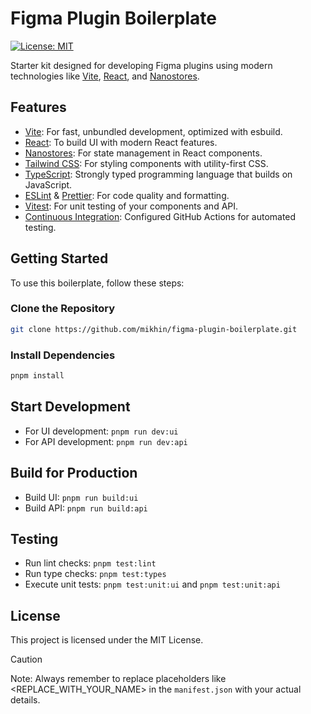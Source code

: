 # Figma Plugin Boilerplate

[![License: MIT](https://img.shields.io/badge/License-MIT-yellow.svg)](https://opensource.org/licenses/MIT)

Starter kit designed for developing Figma plugins using modern technologies like [Vite](https://vitejs.dev/), [React](https://react.dev/), and [Nanostores](https://evilmartians.com/opensource/nano-stores).

## Features

- [Vite](https://vitejs.dev/): For fast, unbundled development, optimized with esbuild.
- [React](https://react.dev/): To build UI with modern React features.
- [Nanostores](https://evilmartians.com/opensource/nano-stores): For state management in React components.
- [Tailwind CSS](https://tailwindcss.com/): For styling components with utility-first CSS.
- [TypeScript](https://www.typescriptlang.org/): Strongly typed programming language that builds on JavaScript.
- [ESLint](https://eslint.org/) & [Prettier](https://prettier.io/): For code quality and formatting.
- [Vitest](https://vitest.dev/): For unit testing of your components and API.
- [Continuous Integration](https://docs.github.com/en/actions): Configured GitHub Actions for automated testing.

## Getting Started

To use this boilerplate, follow these steps:

### Clone the Repository

```bash
git clone https://github.com/mikhin/figma-plugin-boilerplate.git
```

### Install Dependencies

```bash
pnpm install
```

## Start Development

- For UI development: `pnpm run dev:ui`
- For API development: `pnpm run dev:api`

## Build for Production

- Build UI: `pnpm run build:ui`
- Build API: `pnpm run build:api`

## Testing

- Run lint checks: `pnpm test:lint`
- Run type checks: `pnpm test:types`
- Execute unit tests: `pnpm test:unit:ui` and `pnpm test:unit:api`

## License

This project is licensed under the MIT License.

> [!CAUTION]
> Note: Always remember to replace placeholders like <REPLACE_WITH_YOUR_NAME> in the `manifest.json` with your actual details.

